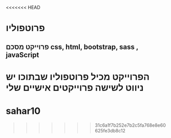<<<<<<< HEAD
# פרוטפוליו

## פרוייקט מסכם css, html, bootstrap, sass , javaScript

הפרוייקט מכיל פרוטפוליו שבתוכו יש ניווט לשישה פרוייקטים אישיים שלי
=======
# sahar10
>>>>>>> 31c6a1f7b252e7b2c5fa768e8e60625fe3db8c12
